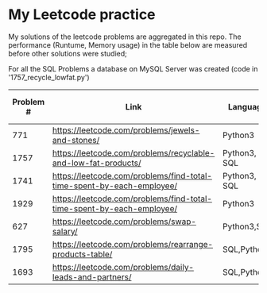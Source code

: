 # My Leetcode practice

My solutions of the leetcode problems are aggregated in this repo.
The performance (Runtume, Memory usage) in the table below are measured  before other solutions were studied;

For all the SQL Problems a database on MySQL Server was created (code in '1757_recycle_lowfat.py')  

Problem # | Link | Language | File | Runtime: cohort,value | Memory: cohort, value
--- | --- | --- | --- | --- | --- 
771 | https://leetcode.com/problems/jewels-and-stones/ | Python3 | 771_jewels_stones.py | 10%, 67ms | 59%, 13.9MB
1757 | https://leetcode.com/problems/recyclable-and-low-fat-products/ | Python3, SQL | 1757_recycle_lowfat.py | 75%,516ms | 0MB
1741 | https://leetcode.com/problems/find-total-time-spent-by-each-employee/ | Python3, SQL | 1741_time_employee.py | 37%,693ms | 0MB
1929 | https://leetcode.com/problems/find-total-time-spent-by-each-employee/ | Python3 | 1929_array_concat.py | 73%,114ms | 65%,14MB
627 | https://leetcode.com/problems/swap-salary/ | Python3,SQL | 627_swap_salary.py | 51%,296ms | 0MB
1795 | https://leetcode.com/problems/rearrange-products-table/ | SQL,Python | 1795_rearr_products.py | 44%,653ms | 0MB
1693 | https://leetcode.com/problems/daily-leads-and-partners/ | SQL,Python | 1693_leads_partner.py | 37%,727ms | 0MB